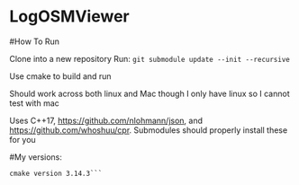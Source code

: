 # LogOSMViewer
#How To Run

Clone into a new repository
Run: 
```git submodule update --init --recursive```

Use cmake to build and run

Should work across both linux and Mac though I only have linux so I cannot test with mac

Uses C++17, https://github.com/nlohmann/json, and https://github.com/whoshuu/cpr. Submodules should properly install these for you

#My versions:
```g++ (GCC) 8.2.1 20181127
cmake version 3.14.3```